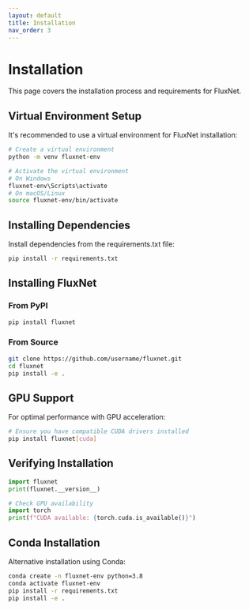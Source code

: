 ```yaml
---
layout: default
title: Installation
nav_order: 3
---
```


# Installation

This page covers the installation process and requirements for FluxNet.

## Virtual Environment Setup

It's recommended to use a virtual environment for FluxNet installation:

```bash
# Create a virtual environment
python -m venv fluxnet-env

# Activate the virtual environment
# On Windows
fluxnet-env\Scripts\activate
# On macOS/Linux
source fluxnet-env/bin/activate
```

## Installing Dependencies

Install dependencies from the requirements.txt file:

```bash
pip install -r requirements.txt
```

## Installing FluxNet

### From PyPI

```bash
pip install fluxnet
```

### From Source

```bash
git clone https://github.com/username/fluxnet.git
cd fluxnet
pip install -e .
```

## GPU Support

For optimal performance with GPU acceleration:

```bash
# Ensure you have compatible CUDA drivers installed
pip install fluxnet[cuda]
```

## Verifying Installation

```python
import fluxnet
print(fluxnet.__version__)

# Check GPU availability
import torch
print(f"CUDA available: {torch.cuda.is_available()}")
```

## Conda Installation

Alternative installation using Conda:

```bash
conda create -n fluxnet-env python=3.8
conda activate fluxnet-env
pip install -r requirements.txt
pip install -e .
```
